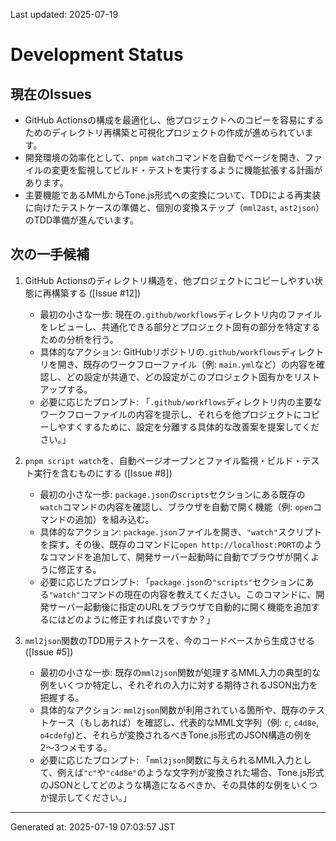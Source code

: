 Last updated: 2025-07-19

# Development Status

## 現在のIssues
- GitHub Actionsの構成を最適化し、他プロジェクトへのコピーを容易にするためのディレクトリ再構築と可視化プロジェクトの作成が進められています。
- 開発環境の効率化として、`pnpm watch`コマンドを自動でページを開き、ファイルの変更を監視してビルド・テストを実行するように機能拡張する計画があります。
- 主要機能であるMMLからTone.js形式への変換について、TDDによる再実装に向けたテストケースの準備と、個別の変換ステップ（`mml2ast`, `ast2json`）のTDD準備が進んでいます。

## 次の一手候補
1. GitHub Actionsのディレクトリ構造を、他プロジェクトにコピーしやすい状態に再構築する ([Issue #12])
   - 最初の小さな一歩: 現在の`.github/workflows`ディレクトリ内のファイルをレビューし、共通化できる部分とプロジェクト固有の部分を特定するための分析を行う。
   - 具体的なアクション: GitHubリポジトリの`.github/workflows`ディレクトリを開き、既存のワークフローファイル（例: `main.yml`など）の内容を確認し、どの設定が共通で、どの設定がこのプロジェクト固有かをリストアップする。
   - 必要に応じたプロンプト: 「`.github/workflows`ディレクトリ内の主要なワークフローファイルの内容を提示し、それらを他プロジェクトにコピーしやすくするために、設定を分離する具体的な改善案を提案してください。」

2. `pnpm script watch`を、自動ページオープンとファイル監視・ビルド・テスト実行を含むものにする ([Issue #8])
   - 最初の小さな一歩: `package.json`の`scripts`セクションにある既存の`watch`コマンドの内容を確認し、ブラウザを自動で開く機能（例: `open`コマンドの追加）を組み込む。
   - 具体的なアクション: `package.json`ファイルを開き、`"watch"`スクリプトを探す。その後、既存のコマンドに`open http://localhost:PORT`のようなコマンドを追加して、開発サーバー起動時に自動でブラウザが開くように修正する。
   - 必要に応じたプロンプト: 「`package.json`の`"scripts"`セクションにある`"watch"`コマンドの現在の内容を教えてください。このコマンドに、開発サーバー起動後に指定のURLをブラウザで自動的に開く機能を追加するにはどのように修正すれば良いですか？」

3. `mml2json`関数のTDD用テストケースを、今のコードベースから生成させる ([Issue #5])
   - 最初の小さな一歩: 既存の`mml2json`関数が処理するMML入力の典型的な例をいくつか特定し、それぞれの入力に対する期待されるJSON出力を把握する。
   - 具体的なアクション: `mml2json`関数が利用されている箇所や、既存のテストケース（もしあれば）を確認し、代表的なMML文字列（例: `c`, `c4d8e`, `o4cdefg`)と、それらが変換されるべきTone.js形式のJSON構造の例を2〜3つメモする。
   - 必要に応じたプロンプト: 「`mml2json`関数に与えられるMML入力として、例えば`"c"`や`"c4d8e"`のような文字列が変換された場合、Tone.js形式のJSONとしてどのような構造になるべきか、その具体的な例をいくつか提示してください。」

---
Generated at: 2025-07-19 07:03:57 JST
